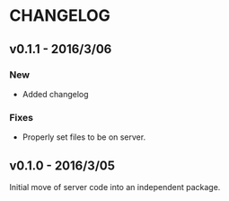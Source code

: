 # CHANGELOG

## v0.1.1 - 2016/3/06

### New

*   Added changelog

### Fixes

*   Properly set files to be on server.

## v0.1.0 - 2016/3/05

Initial move of server code into an independent package.
